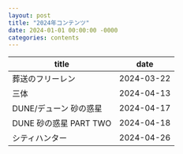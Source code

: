 ```yaml
---
layout: post
title: "2024年コンテンツ"
date: 2024-01-01 00:00:00 -0000
categories: contents
---
```


| title | date |
| - | - |
| 葬送のフリーレン | 2024-03-22 |
| 三体 | 2024-04-13 |
| DUNE/デューン 砂の惑星 | 2024-04-17 |
| DUNE 砂の惑星 PART TWO | 2024-04-18 |
| シティハンター | 2024-04-26 |